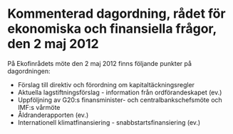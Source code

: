 # Kommenterad dagordning, rådet för ekonomiska och finansiella frågor, den 2 maj 2012

På Ekofinrådets möte den 2 maj 2012 finns följande punkter på dagordningen:

* Förslag till direktiv och förordning om kapitaltäckningsregler
* Aktuella lagstiftningsförslag - information från ordförandeskapet (ev.)
* Uppföljning av G20:s finansminister- och centralbankschefsmöte och IMF:s vårmöte
* Åldranderapporten (ev.)
* Internationell klimatfinansiering - snabbstartsfinansiering (ev.)
